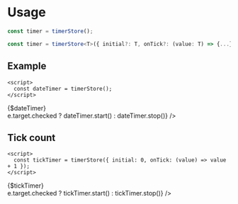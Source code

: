 <script lang="ts">
	import { subDays, subMonths } from 'date-fns';

	import { Switch, timerStore } from 'svelte-ux';
	import Preview from '$docs/Preview.svelte';

  const dateTimer = timerStore({ initial: new Date(), onTick: () => new Date() })
  $: ({ isRunning: isDateRunning } = dateTimer);

  const tickTimer = timerStore({ initial: 0, onTick: (value) => value + 1 })
  $: ({ isRunning: isTickRunning } = tickTimer);
</script>

<h1>Usage</h1>

```js
const timer = timerStore();
```

```ts
const timer = timerStore<T>({ initial?: T, onTick?: (value: T) => {...}, delay?: number, disabled?: boolean })
```

<h2>Example</h2>

```svelte
<script>
  const dateTimer = timerStore();
</script>
```

<Preview>
  <div>{$dateTimer}</div>
  <Switch checked={$isDateRunning} on:change={e => e.target.checked ? dateTimer.start() : dateTimer.stop()} />
</Preview>

<h2>Tick count</h2>

```svelte
<script>
  const tickTimer = timerStore({ initial: 0, onTick: (value) => value + 1 });
</script>
```

<Preview>
  <div>{$tickTimer}</div>
  <Switch checked={$isTickRunning} on:change={e => e.target.checked ? tickTimer.start() : tickTimer.stop()} />
</Preview>
